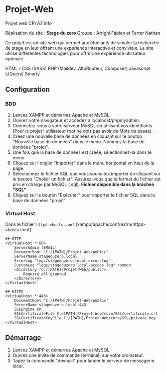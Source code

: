 # Projet-Web
Projet web CPI A2 info

Réalisation du site : **Stage du zero**
Groupe : Arrighi Fabien et Ferrer Nathan

Ce projet est un site web qui permet aux étudiants de simuler la recherche de stage en leur offrant une expérience interactive et conviviale. Le site utilise différentes technologies pour offrir une expérience utilisateur optimale.

HTML / CSS (SASS)
PHP (Maildev, AltoRouteur, Composer)
Javascript (JQuery)
Smarty

## Configuration
### BDD
1. Lancez XAMPP et démarrez Apache et MySQL.
2. Ouvrez votre navigateur et accédez à localhost/phpmyadmin.
3. Connectez-vous à votre serveur MySQL en utilisant vos identifiants (Pour le projet l'utilisateur root ne dois pas avoir de Mots de passe).
4. Créez une nouvelle base de données en cliquant sur le bouton "Nouvelle base de données" dans le menu. Nommez la base de données "projet".
5. Une fois que la base de données est créée, sélectionnez-la dans le menu.
6. Cliquez sur l'onglet "Importer" dans le menu horizontal en haut de la page.
7. Sélectionnez le fichier SQL que vous souhaitez importer en cliquant sur le bouton "Choisir un fichier". Assurez-vous que le format du fichier est pris en charge par MySQL (.sql). __Fichier disponible dans la brachen "SQL"__
8. Cliquez sur le bouton "Exécuter" pour importer le fichier SQL dans la base de données "projet".

### Virtual Host
Dans le fichier `httpd-vhosts.conf` (xampp/apache/conf/extra/httpd-vhosts.conf)
```
## HTTP
<VirtualHost *:80>
    ServerAdmin [EMAIL]
    DocumentRoot "C:/[PATH]/Projet-Web/public"
    ServerName stageduzero.local
    ErrorLog "logs/stageduzero.local-error.log"
    CustomLog "logs/stageduzero.local-access.log" common
    <Directory "C:/[PATH]/Projet-Web/public">
        Require all granted
    </Directory>
</VirtualHost>

## HTTPS
<VirtualHost *:443>
    DocumentRoot "C:/[PATH]/Projet-Web/public"
    ServerName stageduzero.local:443
    SSLEngine on
    SSLCertificateFile C:/[PATH]/Projet-Web/core/SSL/certificate.crt
    SSLCertificateKeyFile C:/[PATH]/Projet-Web/core/SSL/private.key
</VirtualHost>
```

## Démarrage
1. Lancez XAMPP et démarrez Apache et MySQL.
2. Ouvrez une invite de commande (terminal) sur votre ordinateur.
3. Tapez la commande "devmail" pour lancer le serveur de messagerie local.
